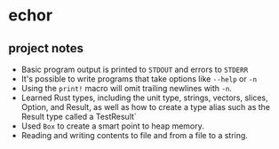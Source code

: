 # echor

## project notes

- Basic program output is printed to `STDOUT` and errors to `STDERR`
- It's possible to write programs that take options like `--help` or  `-n`
- Using the `print!` macro will omit trailing newlines with `-n`.
- Learned Rust types, including the unit type, strings, vectors, slices, Option, and Result, as well as how to create a type alias such as the Result type called a TestResult`
- Used `Box` to create a smart point to heap memory.
- Reading and writing contents to file and from a file to a string.
